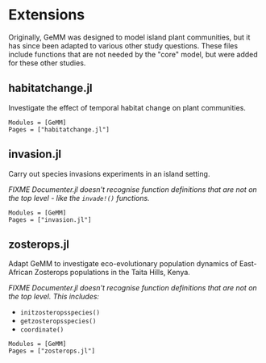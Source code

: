 # Extensions

Originally, GeMM was designed to model island plant communities, but it has since
been adapted to various other study questions. These files include functions that
are not needed by the "core" model, but were added for these other studies.

## habitatchange.jl

Investigate the effect of temporal habitat change on plant communities.

```@autodocs
Modules = [GeMM]
Pages = ["habitatchange.jl"]
```

## invasion.jl

Carry out species invasions experiments in an island setting.

*FIXME Documenter.jl doesn't recognise function definitions that are not on the top level - like the `invade!()` functions.*

```@autodocs
Modules = [GeMM]
Pages = ["invasion.jl"]
```

## zosterops.jl

Adapt GeMM to investigate eco-evolutionary population dynamics of East-African
Zosterops populations in the Taita Hills, Kenya.

*FIXME Documenter.jl doesn't recognise function definitions that are not on the top level. This includes:*

- `initzosteropsspecies()`
- `getzosteropsspecies()`
- `coordinate()`

```@autodocs
Modules = [GeMM]
Pages = ["zosterops.jl"]
```
